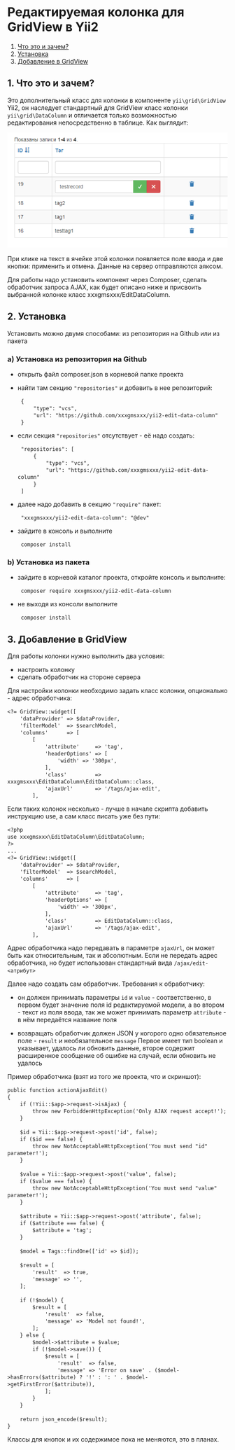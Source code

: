 # Редактируемая колонка для GridView в Yii2

1. [Что это и зачем?](#link1)
2. [Установка](#link2)
3. [Добавление в GridView](#link3)


## <a name="link1"></a>1. Что это и зачем?

Это дополнительный класс для колонки в компоненте `yii\grid\GridView` Yii2,
он наследует стандартный для GridView класс колонки `yii\grid\DataColumn` и отличается
только возможностью редактирования непосредственно в таблице. Как выглядит:

![Скриншот](src/docs/1.png)

При клике на текст в ячейке этой колонки появляется поле ввода и две кнопки: применить и отмена. Данные 
на сервер отправляются аяксом.

Для работы надо установить компонент через Composer, сделать обработчик запроса AJAX, как будет описано ниже и 
присвоить выбранной колонке класс xxxgmsxxx/EditDataColumn.

## <a name="link2"></a>2. Установка

Установить можно двумя способами: из репозитория на Github или из пакета

### a) Установка из репозитория на Github

 - открыть файл composer.json в корневой папке проекта
 - найти там секцию `"repositories"` и добавить в нее репозиторий:

        {
            "type": "vcs",
            "url": "https://github.com/xxxgmsxxx/yii2-edit-data-column"
        }
 - если секция `"repositories"` отсутствует - её надо создать:

        "repositories": [
            {
                "type": "vcs",
                "url": "https://github.com/xxxgmsxxx/yii2-edit-data-column"
            }
        ]

 - далее надо добавить в секцию `"require"` пакет: 

        "xxxgmsxxx/yii2-edit-data-column": "@dev"

 - зайдите в консоль и выполните 

        composer install

### b) Установка из пакета

 - зайдите в корневой каталог проекта, откройте консоль и выполните:

        composer require xxxgmsxxx/yii2-edit-data-column

- не выходя из консоли выполните

       composer install


## <a name="link3"></a>3. Добавление в GridView

Для работы колонки нужно выполнить два условия:
 - настроить колонку
 - сделать обработчик на стороне сервера

Для настройки колонки необходимо задать класс колонки, опционально - адрес обработчика:

    <?= GridView::widget([
        'dataProvider' => $dataProvider,
        'filterModel'  => $searchModel,
        'columns'      => [
            [
                'attribute'     => 'tag',
                'headerOptions' => [
                    'width' => '300px',
                ],
                'class'         => xxxgmsxxx\EditDataColumn\EditDataColumn::class,
                'ajaxUrl'       => '/tags/ajax-edit',
            ],  

Если таких колонок несколько - лучше в начале скрипта добавить инструкцию use, а сам класс писать уже без пути:

    <?php
    use xxxgmsxxx\EditDataColumn\EditDataColumn;
    ?>
    ...
    <?= GridView::widget([
        'dataProvider' => $dataProvider,
        'filterModel'  => $searchModel,
        'columns'      => [
            [
                'attribute'     => 'tag',
                'headerOptions' => [
                    'width' => '300px',
                ],
                'class'         => EditDataColumn::class,
                'ajaxUrl'       => '/tags/ajax-edit',
            ],  

Адрес обработчика надо передавать в параметре `ajaxUrl`, он может быть как относительным, так и абсолютным. Если не передать 
адрес обработчика, но будет использован стандартный вида `/ajax/edit-<атрибут>`

Далее надо создать сам обработчик. Требования к обработчику:

 - он должен принимать параметры `id` и `value` - соответственно, в первом будет значение
поля id редактируемой модели, а во втором - текст из поля ввода, так же может принимать параметр `attribute` - в нём передаётся название поля
 
 - возвращать обработчик должен JSON у когорого одно обязательное поле - `result` и необязательное 
`message` Первое имеет тип boolean и указывает, удалось ли обновить данные, второе содержит расширенное
сообщение об ошибке на случай, если обновить не удалось

Пример обработчика (взят из того же проекта, что и скриншот):


    public function actionAjaxEdit()
    {
        if (!Yii::$app->request->isAjax) {
            throw new ForbiddenHttpException('Only AJAX request accept!');
        }

        $id = Yii::$app->request->post('id', false);
        if ($id === false) {
            throw new NotAcceptableHttpException('You must send "id" parameter!');
        }

        $value = Yii::$app->request->post('value', false);
        if ($value === false) {
            throw new NotAcceptableHttpException('You must send "value" parameter!');
        }

        $attribute = Yii::$app->request->post('attribute', false);
        if ($attribute === false) {
            $attribute = 'tag';
        }

        $model = Tags::findOne(['id' => $id]);

        $result = [
            'result'  => true,
            'message' => '',
        ];

        if (!$model) {
            $result = [
                'result'  => false,
                'message' => 'Model not found!',
            ];
        } else {
            $model->$attribute = $value;
            if (!$model->save()) {
                $result = [
                    'result'  => false,
                    'message' => 'Error on save' . ($model->hasErrors($attribute) ? '!' : ': ' . $model->getFirstError($attribute)),
                ];
            }
        }

        return json_encode($result);
    } 

Классы для кнопок и их содержимое пока не меняются, это в планах. 
